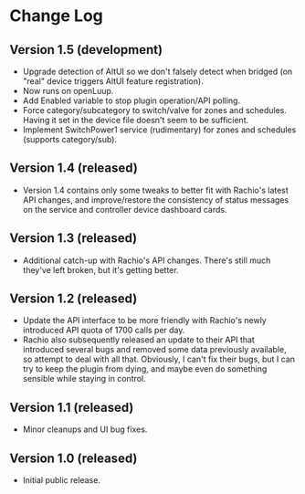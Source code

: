 # Change Log #

## Version 1.5 (development) ##

* Upgrade detection of AltUI so we don't falsely detect when bridged (on "real" device triggers AltUI feature registration).
* Now runs on openLuup.
* Add Enabled variable to stop plugin operation/API polling.
* Force category/subcategory to switch/valve for zones and schedules. Having it set in the device file doesn't seem to be sufficient.
* Implement SwitchPower1 service (rudimentary) for zones and schedules (supports category/sub).

## Version 1.4 (released) ##

* Version 1.4 contains only some tweaks to better fit with Rachio's latest API changes, and improve/restore the consistency of status messages on the service and controller device dashboard cards.

## Version 1.3 (released) ##

* Additional catch-up with Rachio's API changes. There's still much they've left broken, but it's getting better.

## Version 1.2 (released) ##

* Update the API interface to be more friendly with Rachio's newly introduced API quota of 1700 calls per day.
* Rachio also subsequently released an update to their API that introduced several bugs and removed some data previously available, so attempt to deal with all that. Obviously, I can't fix their bugs, but I can try to keep the plugin from dying, and maybe even do something sensible while staying in control.

## Version 1.1 (released) ##

* Minor cleanups and UI bug fixes.

## Version 1.0 (released) ##

* Initial public release.
